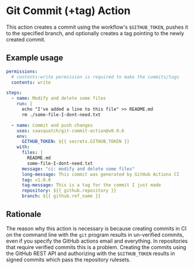# Git Commit (+tag) Action

This action creates a commit using the workflow's `$GITHUB_TOKEN`, pushes it to the
specified branch, and optionally creates a tag pointing to the newly created commit.

## Example usage

```yml
permissions:
  # contents:write permission is required to make the commits/tags
  contents: write

steps:
  - name: Modify and delete some files
    run: |
      echo "I've added a line to this file" >> README.md
      rm ./some-file-I-dont-need.txt

  - name: Commit and push changes
    uses: saasquatch/git-commit-action@v0.0.6
    env:
      GITHUB_TOKEN: ${{ secrets.GITHUB_TOKEN }}
    with:
      files: |
        README.md
        some-file-I-dont-need.txt
      message: "ci: modify and delete some files"
      long-message: This commit was generated by GitHub Actions CI
      tag: v1.0.0
      tag-message: This is a tag for the commit I just made
      repository: ${{ github.repository }}
      branch: ${{ github.ref_name }}
```

## Rationale

The reason why this action is necessary is because creating commits in CI on the command
line with the `git` program results in un-verified commits, even if you specify the
GitHub actions email and everything. In repositories that require verified commits this
is a problem. Creating the commits using the GitHub REST API and authorizing with the
`$GITHUB_TOKEN` results in signed commits which pass the repository rulesets.
